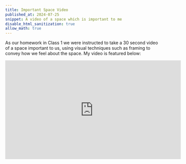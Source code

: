 ```yaml
---
title: Important Space Video
published_at: 2024-07-25
snippet: A video of a space which is important to me
disable_html_sanitization: true
allow_math: true
---
```


As our homework in Class 1 we were instructed to take a 30 second video of a space important to us, using visual techniques such as framing to convey how we feel about the space. My video is featured below:

<iframe width="560" height="315" src="https://www.youtube.com/embed/F9LRBJxvDjk?si=QnM2eeNBgjle3MBM" title="YouTube video player" frameborder="0" allow="accelerometer; autoplay; clipboard-write; encrypted-media; gyroscope; picture-in-picture; web-share" referrerpolicy="strict-origin-when-cross-origin" allowfullscreen></iframe>